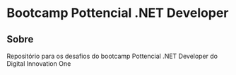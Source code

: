 # Bootcamp Pottencial .NET Developer

## Sobre 

Repositório para os desafios do bootcamp Pottencial .NET Developer do Digital Innovation One

